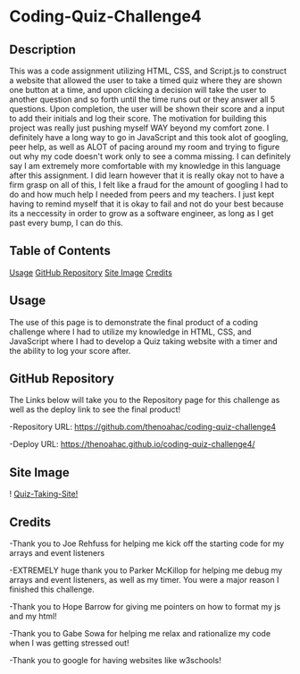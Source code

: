 # Coding-Quiz-Challenge4

## Description

This was a code assignment utilizing  HTML, CSS, and Script.js to construct a website that allowed the user to take a timed quiz where they are shown one button at a time, and upon clicking a decision will take the user to another question and so forth until the time runs out or they answer all 5 questions. Upon completion, the user will be shown their score and a input to add their initials and log their score.
The motivation for building this project was really just pushing myself WAY beyond my comfort zone. I definitely have a long way to go in JavaScript and this took alot of googling, peer help, as well as ALOT of pacing around my room and trying to figure out why my code doesn't work only to see a comma missing. I can definitely say I am extremely more comfortable with my knowledge in this language after this assignment.
I did learn however that it is really okay not to have a firm grasp on all of this, I felt like a fraud for the amount of googling I had to do and how much help I needed from peers and my teachers. I just kept having to remind myself that it is okay to fail and not do your best because its a neccessity in order to grow as a software engineer, as long as I get past every bump, I can do this.

## Table of Contents

[Usage](#usage)
[GitHub Repository](#github-repository)
[Site Image](#site-image)
[Credits](#credits)

## Usage

The use of this page is to demonstrate the final product of a coding challenge where I had to utilize my knowledge in HTML, CSS, and JavaScript where I had to develop a Quiz taking website with a timer and the ability to log your score after.

## GitHub Repository

The Links below will take you to the Repository page for this challenge as well as the deploy link to see the final product!

-Repository URL: https://github.com/thenoahac/coding-quiz-challenge4

-Deploy URL: https://thenoahac.github.io/coding-quiz-challenge4/

## Site Image

! [Quiz-Taking-Site!](https://github.com/thenoahac/coding-quiz-challenge4/blob/main/assets/images/Capture.JPG)

## Credits

-Thank you to Joe Rehfuss for helping me kick off the starting code for my arrays and event listeners

-EXTREMELY huge thank you to Parker McKillop for helping me debug my arrays and event listeners, as well as my timer. You were a major reason I finished this challenge.

-Thank you to Hope Barrow for giving me pointers on how to format my js and my html!

-Thank you to Gabe Sowa for helping me relax and rationalize my code when I was getting stressed out!

-Thank you to google for having websites like w3schools!